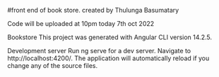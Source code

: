 #front end of book store. created by Thulunga Basumatary

Code will be uploaded at 10pm today 7th oct 2022

Bookstore
This project was generated with Angular CLI version 14.2.5.

Development server
Run ng serve for a dev server. Navigate to http://localhost:4200/. The application will automatically reload if you change any of the source files.


